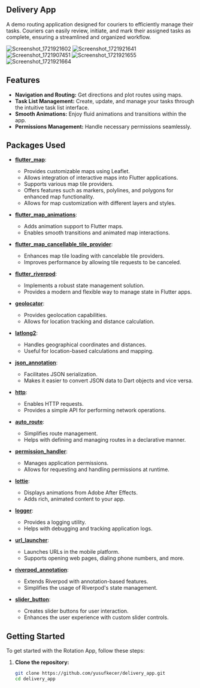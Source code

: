 
## Delivery App

A demo routing application designed for couriers to efficiently manage their tasks. Couriers can easily review, initiate, and mark their assigned tasks as complete, ensuring a streamlined and organized workflow.

![Screenshot_1721921602](https://github.com/user-attachments/assets/97141e86-890d-4da2-98ea-3eb3faee9063)
![Screenshot_1721921641](https://github.com/user-attachments/assets/653a203e-893d-4542-b097-b8505fb40809)
![Screenshot_1721907451](https://github.com/user-attachments/assets/0f79ad13-8a0f-476a-8983-75f0be4bf0dc)
![Screenshot_1721921655](https://github.com/user-attachments/assets/c364ace7-3a06-4b12-8416-dcf124083701)
![Screenshot_1721921664](https://github.com/user-attachments/assets/b36dbd3e-9bae-4ed1-b632-7bf97fc3be3d)

## Features

- **Navigation and Routing:** Get directions and plot routes using maps.
- **Task List Management:** Create, update, and manage your tasks through the intuitive task list interface.
- **Smooth Animations:** Enjoy fluid animations and transitions within the app.
- **Permissions Management:** Handle necessary permissions seamlessly.

## Packages Used

- **[flutter_map](https://pub.dev/packages/flutter_map)**: 
  - Provides customizable maps using Leaflet.
  - Allows integration of interactive maps into Flutter applications.
  - Supports various map tile providers.
  - Offers features such as markers, polylines, and polygons for enhanced map functionality.
  - Allows for map customization with different layers and styles.

- **[flutter_map_animations](https://pub.dev/packages/flutter_map_animations)**:
  - Adds animation support to Flutter maps.
  - Enables smooth transitions and animated map interactions.

- **[flutter_map_cancellable_tile_provider](https://pub.dev/packages/flutter_map_cancellable_tile_provider)**:
  - Enhances map tile loading with cancelable tile providers.
  - Improves performance by allowing tile requests to be canceled.

- **[flutter_riverpod](https://pub.dev/packages/flutter_riverpod)**:
  - Implements a robust state management solution.
  - Provides a modern and flexible way to manage state in Flutter apps.

- **[geolocator](https://pub.dev/packages/geolocator)**:
  - Provides geolocation capabilities.
  - Allows for location tracking and distance calculation.

- **[latlong2](https://pub.dev/packages/latlong2)**:
  - Handles geographical coordinates and distances.
  - Useful for location-based calculations and mapping.

- **[json_annotation](https://pub.dev/packages/json_annotation)**:
  - Facilitates JSON serialization.
  - Makes it easier to convert JSON data to Dart objects and vice versa.

- **[http](https://pub.dev/packages/http)**:
  - Enables HTTP requests.
  - Provides a simple API for performing network operations.

- **[auto_route](https://pub.dev/packages/auto_route)**:
  - Simplifies route management.
  - Helps with defining and managing routes in a declarative manner.

- **[permission_handler](https://pub.dev/packages/permission_handler)**:
  - Manages application permissions.
  - Allows for requesting and handling permissions at runtime.

- **[lottie](https://pub.dev/packages/lottie)**:
  - Displays animations from Adobe After Effects.
  - Adds rich, animated content to your app.

- **[logger](https://pub.dev/packages/logger)**:
  - Provides a logging utility.
  - Helps with debugging and tracking application logs.

- **[url_launcher](https://pub.dev/packages/url_launcher)**:
  - Launches URLs in the mobile platform.
  - Supports opening web pages, dialing phone numbers, and more.

- **[riverpod_annotation](https://pub.dev/packages/riverpod_annotation)**:
  - Extends Riverpod with annotation-based features.
  - Simplifies the usage of Riverpod's state management.

- **[slider_button](https://pub.dev/packages/slider_button)**:
  - Creates slider buttons for user interaction.
  - Enhances the user experience with custom slider controls.

## Getting Started

To get started with the Rotation App, follow these steps:

1. **Clone the repository:**

   ```bash
   git clone https://github.com/yusufkecer/delivery_app.git
   cd delivery_app

